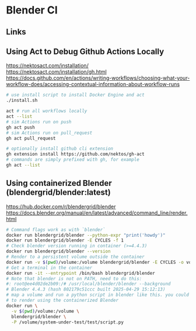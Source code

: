 # Blender CI

## Links

## Using Act to Debug Github Actions Locally

<https://nektosact.com/installation/>
<https://nektosact.com/installation/gh.html>
<https://docs.github.com/en/actions/writing-workflows/choosing-what-your-workflow-does/accessing-contextual-information-about-workflow-runs>

```sh
# use install script to install Docker Engine and act
./install.sh

act # run all workflows locally
act --list
# sim Actions run on push
gh act push
# sim Actions run on pull_request
gh act pull_request

# optionally install github cli extension
gh extension install https://github.com/nektos/gh-act
# commands are simply prefixed with gh, for example
gh act --list
```

## Using containerized Blender (blendergrid/blender:latest)

<https://hub.docker.com/r/blendergrid/blender>
<https://docs.blender.org/manual/en/latest/advanced/command_line/render.html>

```sh
# Command flags work as with `blender`
docker run blendergrid/blender --python-expr "print('howdy')"
docker run blendergrid/blender -E CYCLES -f 1
# Check blender version running in container (>=4.4.3)
docker run blendergrid/blender --version
# Render to a persistent volume outside the container
docker run -v $(pwd)/volume:/volume blendergrid/blender -E CYCLES -o volume/test_ -f 1
# Get a terminal in the container
docker run -it --entrypoint /bin/bash blendergrid/blender
# Note that blender is not on PATH, need to do this:
#: root@ee4d02de2b09:/# /usr/local/blender/blender --background
# Blender 4.4.3 (hash 802179c51ccc built 2025-04-29 15:12:13)
# map a volume and run a python script in blender like this. you could use this
# to render using the containerized Blender
docker run \
  -v $(pwd)/volume:/volume \
  blendergrid/blender \
  -P /volume/system-under-test/test/script.py
```
